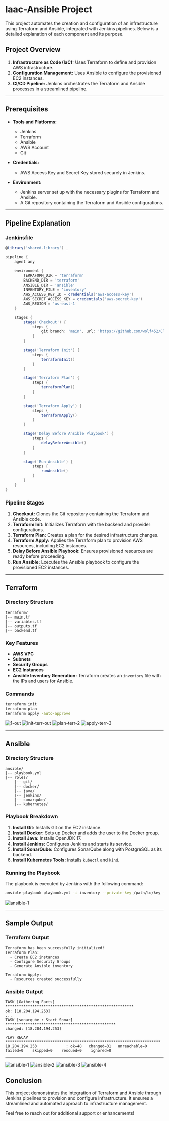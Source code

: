 
# Iaac-Ansible Project

This project automates the creation and configuration of an infrastructure using Terraform and Ansible, integrated with Jenkins pipelines. Below is a detailed explanation of each component and its purpose.

## Project Overview

1. **Infrastructure as Code (IaC):** Uses Terraform to define and provision AWS infrastructure.
2. **Configuration Management:** Uses Ansible to configure the provisioned EC2 instances.
3. **CI/CD Pipeline:** Jenkins orchestrates the Terraform and Ansible processes in a streamlined pipeline.

---

## Prerequisites

- **Tools and Platforms:**

  - Jenkins
  - Terraform
  - Ansible
  - AWS Account
  - Git

- **Credentials:**

  - AWS Access Key and Secret Key stored securely in Jenkins.

- **Environment:**

  - Jenkins server set up with the necessary plugins for Terraform and Ansible.
  - A Git repository containing the Terraform and Ansible configurations.

---

## Pipeline Explanation

### Jenkinsfile

```groovy
@Library('shared-library') _

pipeline {
    agent any

    environment {
        TERRAFORM_DIR = 'terraform'
        BACKEND_DIR = 'terraform'
        ANSIBLE_DIR = 'ansible'
        INVENTORY_FILE = 'inventory'
        AWS_ACCESS_KEY_ID = credentials('aws-access-key')
        AWS_SECRET_ACCESS_KEY = credentials('aws-secret-key')
        AWS_REGION = 'us-east-1'
    }

    stages {
        stage('Checkout') {
            steps {
                git branch: 'main', url: 'https://github.com/wolf452/CloudDevOpsProject.git'
            }
        }

        stage('Terraform Init') {
            steps {
                terraformInit()
            }
        }

        stage('Terraform Plan') {
            steps {
                terraformPlan()
            }
        }

        stage('Terraform Apply') {
            steps {
                terraformApply()
            }
        }

        stage('Delay Before Ansible Playbook') {
            steps {
                delayBeforeAnsible()
            }
        }

        stage('Run Ansible') {
            steps {
                runAnsible()
            }
        }
    }
}
```

### Pipeline Stages

1. **Checkout:** Clones the Git repository containing the Terraform and Ansible code.
2. **Terraform Init:** Initializes Terraform with the backend and provider configurations.
3. **Terraform Plan:** Creates a plan for the desired infrastructure changes.
4. **Terraform Apply:** Applies the Terraform plan to provision AWS resources, including EC2 instances.
5. **Delay Before Ansible Playbook:** Ensures provisioned resources are ready before proceeding.
6. **Run Ansible:** Executes the Ansible playbook to configure the provisioned EC2 instances.

---

## Terraform

### Directory Structure

```
terraform/
|-- main.tf
|-- variables.tf
|-- outputs.tf
|-- backend.tf
```

### Key Features

- **AWS VPC**
- **Subnets**
- **Security Groups**
- **EC2 Instances**
- **Ansible Inventory Generation:** Terraform creates an `inventory` file with the IPs and users for Ansible.

### Commands

```sh
terraform init
terraform plan
terraform apply -auto-approve
```
![1-out](https://github.com/user-attachments/assets/b9eaff24-8d47-4a49-9a1b-8a3dcbe32f33)
![init-terr-out](https://github.com/user-attachments/assets/ccff2531-d718-4915-8f8c-5068c3cefd74)
![plan-terr-2](https://github.com/user-attachments/assets/3628441f-c520-4a9c-866f-bc514ba20fb6)
![apply-terr-3](https://github.com/user-attachments/assets/78066505-7660-47fb-940c-2c3e0596e8e3)

---

## Ansible

### Directory Structure

```
ansible/
|-- playbook.yml
|-- roles/
    |-- git/
    |-- docker/
    |-- java/
    |-- jenkins/
    |-- sonarqube/
    |-- kubernetes/
```

### Playbook Breakdown

1. **Install Git:** Installs Git on the EC2 instance.
2. **Install Docker:** Sets up Docker and adds the user to the Docker group.
3. **Install Java:** Installs OpenJDK 17.
4. **Install Jenkins:** Configures Jenkins and starts its service.
5. **Install SonarQube:** Configures SonarQube along with PostgreSQL as its backend.
6. **Install Kubernetes Tools:** Installs `kubectl` and `kind`.

### Running the Playbook

The playbook is executed by Jenkins with the following command:

```sh
ansible-playbook playbook.yml -i inventory --private-key /path/to/key -u ansible-user
```
![ansible-1](https://github.com/user-attachments/assets/bcd32798-8236-4f1f-8470-4d7a7329390f)

---

## Sample Output

### Terraform Output

```
Terraform has been successfully initialized!
Terraform Plan:
  - Create EC2 instances
  - Configure Security Groups
  - Generate Ansible inventory

Terraform Apply:
  - Resources created successfully
```

### Ansible Output

```
TASK [Gathering Facts] *********************************************************
ok: [18.204.194.253]
...
TASK [sonarqube : Start Sonar] *************************************************
changed: [18.204.194.253]

PLAY RECAP *********************************************************************
18.204.194.253             : ok=48   changed=31   unreachable=0    failed=0    skipped=0    rescued=0    ignored=0
```

---
![ansible-1](https://github.com/user-attachments/assets/3be22327-389b-46e0-b532-c9f3a92d3993)
![ansible-2](https://github.com/user-attachments/assets/8c72c697-811c-48a8-8404-766234a1b1c0)
![ansible-3](https://github.com/user-attachments/assets/adc8bb55-b04c-46ae-92e5-6d7bb0973634)
![ansible-4](https://github.com/user-attachments/assets/3e03a204-e8f1-4387-91c8-2ce6eb9bce49)

## Conclusion

This project demonstrates the integration of Terraform and Ansible through Jenkins pipelines to provision and configure infrastructure. It ensures a streamlined and automated approach to infrastructure management.

Feel free to reach out for additional support or enhancements!
